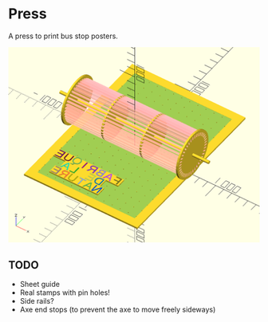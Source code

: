 # Press

A press to print bus stop posters.

![Press](press.png)

## TODO

- Sheet guide
- Real stamps with pin holes!
- Side rails?
- Axe end stops (to prevent the axe to move freely sideways)
